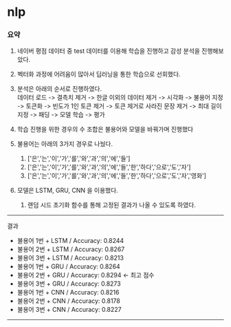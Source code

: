 # nlp
### 요약

1. 네이버 평점 데이터 중 test 데이터를 이용해 학습을 진행하고 감성 분석을 진행해보았다.  

1. 벡터화 과정에 어려움이 많아서 딥러닝을 통한 학습으로 선회했다.  

1. 분석은 아래의 순서로 진행하였다.  
   데이터 로드 -> 결측치 제거 -> 한글 이외의 데이터 제거 -> 시각화 -> 불용어 지정 -> 토큰화 -> 빈도가 1인 토큰 제거 -> 토큰 제거로 사라진 문장 제거 -> 최대 길이 지정 -> 패딩 -> 모델 학습 -> 평가  

1. 학습 진행을 위한 경우의 수 조합은 불용어와 모델을 바꿔가며 진행했다  

1. 불용어는 아래의 3가지 경우로 나눴다.
   1. ['은','는','이','가','를','와','과','의','에','들']
   2. ['은','는','이','가','를','와','과','의','에','들','한','하다','으로','도','자']
   3. ['은','는','이','가','를','와','과','의','에','들','한','하다','으로','도','자','영화']
1. 모델은 LSTM, GRU, CNN 을 이용했다.
   1. 랜덤 시드 초기화 함수를 통해 고정된 결과가 나올 수 있도록 하였다.

---
결과

- 불용어 1번 + LSTM / Accuracy: 0.8244
- 불용어 2번 + LSTM / Accuracy: 0.8267
- 불용어 3번 + LSTM / Accuracy: 0.8213
- 불용어 1번 + GRU  / Accuracy: 0.8264
- 불용어 2번 + GRU  / Accuracy: 0.8294 <- 최고 점수
- 불용어 3번 + GRU  / Accuracy: 0.8273
- 불용어 1번 + CNN  / Accuracy: 0.8216
- 불용어 2번 + CNN  / Accuracy: 0.8178
- 불용어 3번 + CNN  / Accuracy: 0.8227
---

